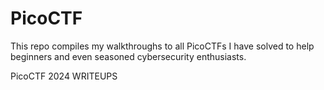 # PicoCTF
This repo compiles my walkthroughs to all PicoCTFs I have solved to help beginners and even seasoned cybersecurity enthusiasts.

PicoCTF 2024 WRITEUPS
